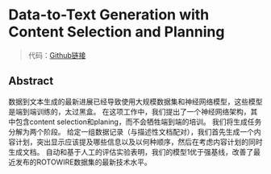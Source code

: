 # Data-to-Text Generation with Content Selection and Planning
>代码：[Github链接](https://github.com/ratishsp/data2text-plan-py)

## Abstract
数据到文本生成的最新进展已经导致使用大规模数据集和神经网络模型，这些模型是端到端训练的，太过黑盒。
在这项工作中，我们提出了一个神经网络架构，其中包含content selection和planing，而不会牺牲端到端的培训。
我们将生成任务分解为两个阶段。
给定一组数据记录（与描述性文档配对），我们首先生成一个内容计划，突出显示应该提及哪些信息以及以何种顺序，然后在考虑内容计划的同时生成文档。
自动和基于人工的评估实验表明，我们的模型1优于强基线，改善了最近发布的ROTOWIRE数据集的最新技术水平。

